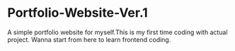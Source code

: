 # Portfolio-Website-Ver.1
A simple portfolio website for myself.This is my first time coding with actual project. Wanna start from here to learn frontend coding.
